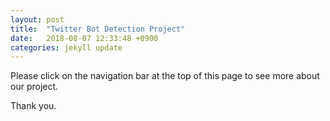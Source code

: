 ```yaml
---
layout: post
title:  "Twitter Bot Detection Project"
date:   2018-08-07 12:33:48 +0900
categories: jekyll update
---
```


Please click on the navigation bar at the top of this page to see more about our project.

Thank you. 
